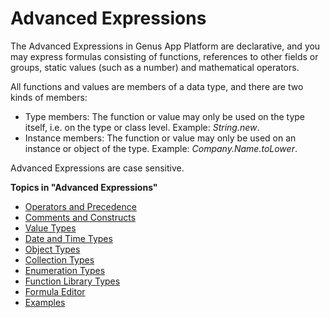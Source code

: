 # Advanced Expressions

The Advanced Expressions in Genus App Platform are declarative, and you may express formulas consisting of functions, references to other fields or groups, static values (such as a number) and mathematical operators.

All functions and values are members of a data type, and there are two kinds of members:

*   Type members: The function or value may only be used on the type itself, i.e. on the type or class level. Example: *String.new*.
*   Instance members: The function or value may only be used on an instance or object of the type. Example: *Company.Name.toLower*.

Advanced Expressions are case sensitive.

**Topics in "Advanced Expressions"**
* [Operators and Precedence](advanced-expressions/operators-and-precedence.md)
* [Comments and Constructs](advanced-expressions/comments-and-constructs.md)
* [Value Types](advanced-expressions/value-types.md)
* [Date and Time Types](advanced-expressions/date-and-time-types.md)
* [Object Types](advanced-expressions/object-types.md)
* [Collection Types](advanced-expressions/collection-types.md)
* [Enumeration Types](advanced-expressions/enumeration-types.md)
* [Function Library Types](advanced-expressions/function-library-types.md)
* [Formula Editor](advanced-expressions/formula-editor.md)
* [Examples](advanced-expressions/examples.md)